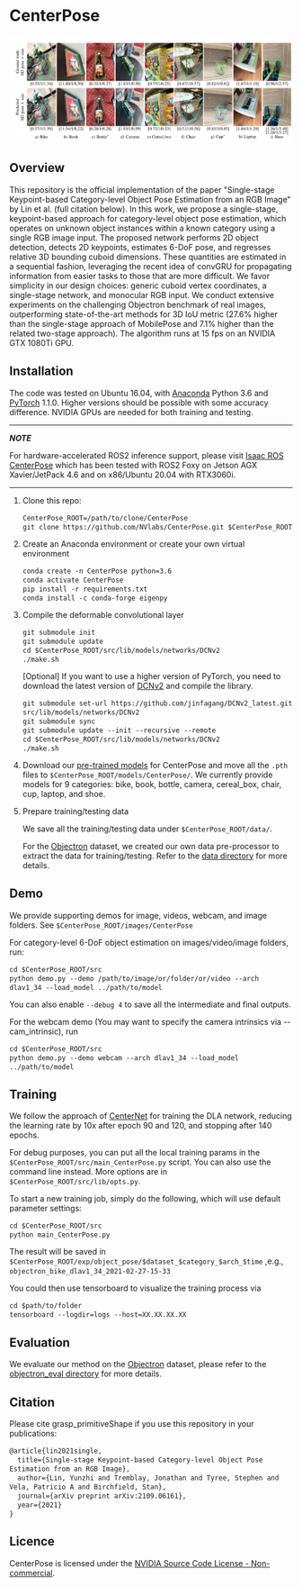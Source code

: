 # CenterPose

![](readme/fig1.png)

## Overview

This repository is the official implementation of the paper "Single-stage Keypoint-based Category-level Object Pose Estimation from an RGB Image" by Lin et al. (full citation below). In this work, we propose a single-stage, keypoint-based approach for category-level object pose  estimation, which operates on unknown object instances within a known  category using a single RGB image input. The proposed network performs  2D  object detection,  detects 2D  keypoints,  estimates  6-DoF  pose,  and regresses relative 3D bounding cuboid dimensions.  These quantities are estimated in a sequential fashion, leveraging the recent idea of convGRU for propagating information from easier tasks to those that are more difficult.  We favor simplicity in our design choices: generic cuboid vertex coordinates, a single-stage network, and monocular  RGB  input.  We conduct extensive experiments on the challenging Objectron benchmark of real images,  outperforming state-of-the-art methods for 3D IoU metric (27.6% higher than the single-stage approach of MobilePose and 7.1% higher than the related two-stage approach). The algorithm runs at 15 fps on an NVIDIA GTX 1080Ti GPU.

## Installation

The code was tested on Ubuntu 16.04, with [Anaconda](https://www.anaconda.com/download) Python 3.6 and [PyTorch]((http://pytorch.org/)) 1.1.0. Higher versions should be possible with some accuracy difference. NVIDIA GPUs are needed for both training and testing.

---
***NOTE***

For hardware-accelerated ROS2 inference support, please visit [Isaac ROS CenterPose](https://github.com/NVIDIA-ISAAC-ROS/isaac_ros_pose_estimation/tree/main/isaac_ros_centerpose) which has been tested with ROS2 Foxy on Jetson AGX Xavier/JetPack 4.6 and on x86/Ubuntu 20.04 with RTX3060i.

---

1. Clone this repo:

    ~~~
    CenterPose_ROOT=/path/to/clone/CenterPose
    git clone https://github.com/NVlabs/CenterPose.git $CenterPose_ROOT
    ~~~

2. Create an Anaconda environment or create your own virtual environment
    ~~~
    conda create -n CenterPose python=3.6
    conda activate CenterPose
    pip install -r requirements.txt
    conda install -c conda-forge eigenpy
    ~~~

3. Compile the deformable convolutional layer

    ~~~
    git submodule init
    git submodule update
    cd $CenterPose_ROOT/src/lib/models/networks/DCNv2
    ./make.sh
    ~~~

    [Optional] If you want to use a higher version of PyTorch, you need to download the latest version of [DCNv2](https://github.com/jinfagang/DCNv2_latest.git) and compile the library.
    ~~~
    git submodule set-url https://github.com/jinfagang/DCNv2_latest.git src/lib/models/networks/DCNv2
    git submodule sync
    git submodule update --init --recursive --remote
    cd $CenterPose_ROOT/src/lib/models/networks/DCNv2
    ./make.sh
    ~~~

4. Download our [pre-trained models](https://drive.google.com/drive/folders/16HbCnUlCaPcTg4opHP_wQNPsWouUlVZe?usp=sharing) for CenterPose and move all the `.pth` files to `$CenterPose_ROOT/models/CenterPose/`.  We currently provide models for 9 categories: bike, book, bottle, camera, cereal_box, chair, cup, laptop, and shoe.

5. Prepare training/testing data

    We save all the training/testing data under `$CenterPose_ROOT/data/`.

    For the [Objectron](https://github.com/google-research-datasets/Objectron) dataset, we created our own data pre-processor to extract the data for training/testing. Refer to the [data directory](data/README.md) for more details.

## Demo

We provide supporting demos for image, videos, webcam, and image folders. See `$CenterPose_ROOT/images/CenterPose`


For category-level 6-DoF object estimation on images/video/image folders, run:

```
cd $CenterPose_ROOT/src
python demo.py --demo /path/to/image/or/folder/or/video --arch dlav1_34 --load_model ../path/to/model
```

You can also enable `--debug 4` to save all the intermediate and final outputs.

For the webcam demo (You may want to specify the camera intrinsics via --cam_intrinsic), run
```
cd $CenterPose_ROOT/src
python demo.py --demo webcam --arch dlav1_34 --load_model ../path/to/model
```

## Training

We follow the approach of [CenterNet](https://github.com/xingyizhou/CenterNet/blob/master/experiments/ctdet_coco_dla_1x.sh) for training the DLA network, reducing the learning rate by 10x after epoch 90 and 120, and stopping after 140 epochs.

For debug purposes, you can put all the local training params in the `$CenterPose_ROOT/src/main_CenterPose.py` script. You can also use the command line instead. More options are in `$CenterPose_ROOT/src/lib/opts.py`.

To start a new training job, simply do the following, which will use default parameter settings:
```
cd $CenterPose_ROOT/src
python main_CenterPose.py
```

The result will be saved in `$CenterPose_ROOT/exp/object_pose/$dataset_$category_$arch_$time` ,e.g., `objectron_bike_dlav1_34_2021-02-27-15-33`

You could then use tensorboard to visualize the training process via
```
cd $path/to/folder
tensorboard --logdir=logs --host=XX.XX.XX.XX
```

## Evaluation

We evaluate our method on the [Objectron](https://github.com/google-research-datasets/Objectron) dataset, please refer to the [objectron_eval directory](src/tools/objectron_eval/README.md) for more details.


## Citation
Please cite grasp_primitiveShape if you use this repository in your publications:

```
@article{lin2021single,
  title={Single-stage Keypoint-based Category-level Object Pose Estimation from an RGB Image},
  author={Lin, Yunzhi and Tremblay, Jonathan and Tyree, Stephen and Vela, Patricio A and Birchfield, Stan},
  journal={arXiv preprint arXiv:2109.06161},
  year={2021}
}
```

## Licence
CenterPose is licensed under the [NVIDIA Source Code License - Non-commercial](LICENSE.md).
